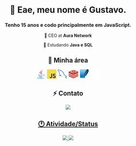 <div>
<h1 align="center">👋 Eae, meu nome é Gustavo.</h1>
<h3 align="center">Tenho 15 anos e codo principalmente em JavaScript.</h3>

<p align="center">📌 CEO at <strong>Aura Network</strong></p>
<p align="center">🌱 Estudando <strong>Java e SQL</strong></p>
</div>
<div align="center">
<h2>🚀 Minha área</h2>
 <code><img height="32" src="https://raw.githubusercontent.com/devicons/devicon/master/icons/java/java-original.svg" alt="Java"/></code>
 <code><img height="32" src="https://raw.githubusercontent.com/devicons/devicon/master/icons/javascript/javascript-original.svg" alt="JavaScript"/></code>
 <code><img height="32" src="https://raw.githubusercontent.com/devicons/devicon/master/icons/mysql/mysql-original.svg" alt="MySQL"/></code>
 <code><img height="32" src="https://raw.githubusercontent.com/devicons/devicon/master/icons/redis/redis-plain.svg" alt="Redis"/></code>
 <code><img height="32" src="https://raw.githubusercontent.com/devicons/devicon/master/icons/sqlite/sqlite-original.svg" alt="SQLite"/></code>
 <code><img height="32" src="https://raw.githubusercontent.com/devicons/devicon/master/icons/discordjs/discordjs-plain.svg" alt="DiscordJS"/></code>
</div>


<div align="center">
 <h2 align="center">⚡ Contato</h2>
<div class="discord">
 <a href="https://discord.com/users/707344594991448124">
 <img src="https://img.shields.io/badge/Discord-282B30?style=for-the-badge&logo=discord&logoColor=white"/>
</div>
 </div>
 
 <h2 align="center">🕐 Atividade/Status</h2>

<div align="center">
  <a href="https://open.spotify.com/user/31pl6ap2nwc6q25be4dz7yxfepza?si=c0163a30f6964491">
  <img height="170em" src="https://spotify-github-profile.vercel.app/api/view?uid=31pl6ap2nwc6q25be4dz7yxfepza&cover_image=true&theme=default&show_offline=false&background_color=121212&interchange=true"/>
  <a href="https://discord.com/users/707344594991448124"> 
  <img height="170em" src="https://lanyard.cnrad.dev/api/707344594991448124?bg=7900ff&idleMessage=Apenas%20não."/>
</div>
